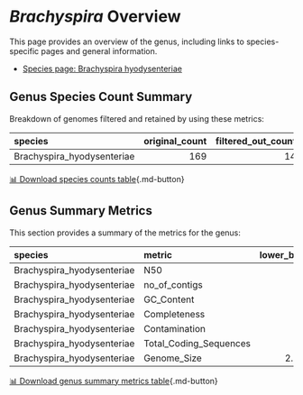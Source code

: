 # *Brachyspira* Overview
This page provides an overview of the genus, including links to species-specific pages and general information.

- [Species page: Brachyspira hyodysenteriae](Brachyspira_hyodysenteriae/index.md)
## Genus Species Count Summary
Breakdown of genomes filtered and retained by using these metrics:

| species                    |   original_count |   filtered_out_count |   final_count |
|:---------------------------|-----------------:|---------------------:|--------------:|
| Brachyspira_hyodysenteriae |              169 |                   14 |           155 |


[📊 Download species counts table](species_counts.csv){.md-button}
## Genus Summary Metrics
This section provides a summary of the metrics for the genus:

| species                    | metric                 |   lower_bounds |   upper_bounds |
|:---------------------------|:-----------------------|---------------:|---------------:|
| Brachyspira_hyodysenteriae | N50                    |    11000       |      nan       |
| Brachyspira_hyodysenteriae | no_of_contigs          |      nan       |      460       |
| Brachyspira_hyodysenteriae | GC_Content             |       26       |       28       |
| Brachyspira_hyodysenteriae | Completeness           |       94       |      nan       |
| Brachyspira_hyodysenteriae | Contamination          |      nan       |        2       |
| Brachyspira_hyodysenteriae | Total_Coding_Sequences |     2500       |     3000       |
| Brachyspira_hyodysenteriae | Genome_Size            |        2.9e+06 |        3.3e+06 |


[📊 Download genus summary metrics table](genus_summary_metrics.csv){.md-button}
